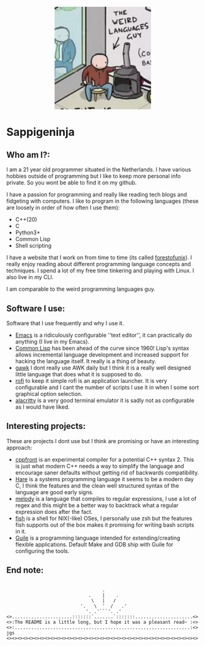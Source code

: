 <p align="center">
  <img src="weird_languages_guy.png" width="50%" alt="This is me" />
</p>

Sappigeninja
============
Who am I?:
---------
I am a 21 year old programmer situated in the Netherlands.
I have various hobbies outside of programming but I like to keep more personal info private.
So you wont be able to find it on my github.

I have a passion for programming and really like reading tech blogs and fidgeting with computers.
I like to program in the following languages (these are loosely in order of how often I use them):
- C++(20)
- C
- Python3+
- Common Lisp
- Shell scripting

I have a website that I work on from time to time (its called [forestofunix](https://forestofunix.xyz)).
I really enjoy reading about different programming language concepts and techniques.
I spend a lot of my free time tinkering and playing with Linux.
I also live in my CLI.

I am comparable to the weird programming languages guy.

Software I use:
---------------
Software that I use frequently and why I use it.
- [Emacs](https://www.gnu.org/software/emacs/) is a ridiculously configurable ''text editor'', it can practically do anything (I live in my Emacs).
- [Common Lisp](https://common-lisp.net/) has been ahead of the curve since 1960! Lisp's syntax allows incremental language development and increased support for hacking the language itself. It really is a thing of beauty.
- [gawk](https://savannah.gnu.org/git/?group=gawk) I dont really use AWK daily but I think it is a really well designed little language that does what it is supposed to do.
- [rofi](https://github.com/davatorium/rofi) to keep it simple rofi is an application launcher. It is very configurable and I cant the number of scripts I use it in when I some sort graphical option selection.
- [alacritty](https://github.com/alacritty/alacritty) is a very good terminal emulator it is sadly not as configurable as I would have liked.

Interesting projects:
--------------------
These are projects I dont use but I think are promising or have an interesting approach:
- [cppfront](https://github.com/hsutter/cppfront) is an experimental compiler for a potential C++ syntax 2. This is just what modern C++ needs a way to simplify the language and encourage saner defaults without getting rid of backwards compatibility.
- [Hare](https://harelang.org/) is a systems programming language it seems to be a modern day C, I think the features and the clean well structured syntax of the language are good early signs.
- [melody](https://github.com/yoav-lavi/melody) is a language that compiles to regular expressions, I use a lot of regex and this might be a better way to backtrack what a regular expression does after the fact.
- [fish](https://fishshell.com/) is a shell for NIX(-like) OSes, I personally use zsh but the features fish supports out of the box makes it promising for writing bash scripts in it.
- [Guile](https://www.gnu.org/software/guile/) is a programming language intended for extending/creating flexible applications. Default Make and GDB ship with Guile for configuring the tools.

End note:
---------
<pre width="80" style="display: flex; justify-content: center;">
<code>
                                   .
                              .    |    .
                               \   |   /
                           '.   \  '  /   .'
                             '. .'```'. .'
<>......................:::::::`.......`:::::::.....................<>
<>:The README is a little long, but I hope it was a pleasant read~ :<>
<>:................................................................:<> jgs
<><><><><><><><><><><><><><><><><><><><><><><><><><><><><><><><><><><>
</code>
</pre>
